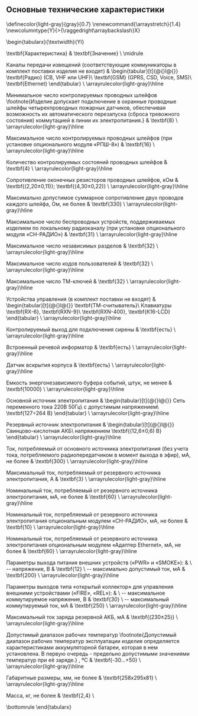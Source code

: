 ## Основные технические характеристики


\definecolor{light-gray}{gray}{0.7}
\renewcommand{\arraystretch}{1.4}
\newcolumntype{Y}{>{\raggedright\arraybackslash}X}

\begin{tabularx}{\textwidth}{Yl}

\textbf{Характеристика} & \textbf{Значение} \\ \midrule

Каналы передачи извещений (соответствующие коммуникаторы в комплект поставки изделия не входят) & 
  \begin{tabular}[t]{@{}l@{}}
    \textbf{Радио} (CB, VHF или UHF)\\
    \textbf{GSM} (GPRS, CSD, Voice, SMS)\\
    \textbf{Ethernet}
  \end{tabular}  \\ 
\arrayrulecolor{light-gray}\hline

Минимальное число контролируемых проводных шлейфов
\footnote{Изделие допускает подключение в охранные проводные шлейфы четырехпроводных пожарных датчиков, обеспечивая возможность их автоматического перезапуска (сброса тревожного состояния) коммутацией в линии их электропитания.} 
& \textbf{8} \\ 
\arrayrulecolor{light-gray}\hline

Максимальное число контролируемых проводных шлейфов (при установке опционального модуля «РПШ-8») & \textbf{16} \\ \arrayrulecolor{light-gray}\hline

Количество контролируемых состояний проводных шлейфов & \textbf{4}  \\ 
\arrayrulecolor{light-gray}\hline

Сопротивление  оконечных  резисторов  проводных шлейфов, кОм & \textbf{(2,20±0,11)}; \textbf{(4,30±0,22)}  \\ 
\arrayrulecolor{light-gray}\hline

Максимально допустимое  суммарное  сопротивление  двух  проводов каждого  шлейфа, Ом, не более & \textbf{330}  \\ 
\arrayrulecolor{light-gray}\hline 

Максимальное число беспроводных устройств, поддерживаемых изделием по локальному радиоканалу (при установке опционального модуля «СН-РАДИО») & \textbf{31} \\ 
\arrayrulecolor{light-gray}\hline 

Максимальное число независимых разделов & \textbf{32} \\ 
\arrayrulecolor{light-gray}\hline 

Максимальное число кодов пользователей & \textbf{32} \\ 
\arrayrulecolor{light-gray}\hline 

Максимальное число ТМ-ключей & \textbf{32} \\ 
\arrayrulecolor{light-gray}\hline 

Устройства управления (в комплект поставки не входят) & 
  \begin{tabular}[t]{@{}l@{}}
    \textbf{ТМ-считыватель}\\
    Клавиатуры \textbf{RX-6}, \textbf{RXN-9}\\
    \textbf{RXN-400}, \textbf{К16-LCD}
  \end{tabular}  \\ 
\arrayrulecolor{light-gray}\hline              

Контролируемый выход для подключения сирены & \textbf{есть} \\ 
\arrayrulecolor{light-gray}\hline 

Встроенный речевой информатор & \textbf{есть} \\ 
\arrayrulecolor{light-gray}\hline 

Датчик вскрытия корпуса & \textbf{есть} \\ 
\arrayrulecolor{light-gray}\hline 

Емкость энергонезависимого буфера событий, штук, не менее & \textbf{10000} \\ 
\arrayrulecolor{light-gray}\hline 

Основной  источник  электропитания & 
  \begin{tabular}[t]{@{}l@{}}
    Сеть переменного тока 220В 50Гц\\
    с допустимым напряжением\\
    \textbf{127÷264 В}
  \end{tabular}  \\ 
\arrayrulecolor{light-gray}\hline 

Резервный  источник  электропитания & 
  \begin{tabular}[t]{@{}l@{}}
    Свинцово-кислотная АКБ\\
    напряжением \textbf{(12,6±0,6) В}
  \end{tabular}  \\ 
\arrayrulecolor{light-gray}\hline 

Ток, потребляемый  от  основного  источника  электропитания (без учета тока, потребляемого радиопередатчиком в момент выхода в эфир), мА, не более & \textbf{300} \\ 
\arrayrulecolor{light-gray}\hline 

Максимальный ток, потребляемый от резервного источника электропитания, А & \textbf{3} \\ 
\arrayrulecolor{light-gray}\hline 

Номинальный ток, потребляемый от резервного источника электропитания, мА, не более & \textbf{60} \\ 
\arrayrulecolor{light-gray}\hline 

Номинальный ток, потребляемый от резервного источника электропитания опциональным модулем «СН-РАДИО», мА, не более & \textbf{10} \\ 
\arrayrulecolor{light-gray}\hline 

Номинальный ток, потребляемый от резервного источника электропитания опциональным модулем «Адаптер Ethernet», мА, не более & \textbf{60} \\ 
\arrayrulecolor{light-gray}\hline 

Параметры выхода питания внешних устройств («PWR» и «SMOKE»): & \\
  -- напряжение, В & \textbf{12} \\
  -- максимально допустимый ток, мА & \textbf{200} \\ 
\arrayrulecolor{light-gray}\hline 

Параметры выходов типа «открытый коллектор» для управления внешними устройствами («FIRE», «REL»): & \\
  -- максимальное коммутируемое напряжение, В & \textbf{30} \\
  -- максимальный коммутируемый ток, мА & \textbf{250} \\ 
\arrayrulecolor{light-gray}\hline 

Максимальный ток заряда резервной АКБ, мА & \textbf{(230±25)} \\ 
\arrayrulecolor{light-gray}\hline 

Допустимый диапазон рабочих температур
\footnote{Допустимый диапазон рабочих температур эксплуатации изделия определяется характеристиками аккумуляторной батареи, которая в нем установлена. В первую очередь - предельно допустимыми значениями температур при её заряде.}
, ºC & \textbf{-30...+50} \\ 
\arrayrulecolor{light-gray}\hline 

Габаритные размеры, мм, не более & \textbf{258х295х81} \\ 
\arrayrulecolor{light-gray}\hline 

Масса, кг, не  более & \textbf{2,4} \\ 

\bottomrule
\end{tabularx}

